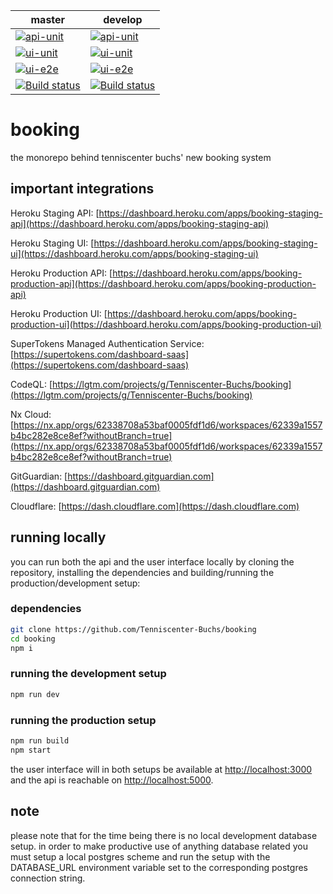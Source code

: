 | master       | develop   |
|--------------|-----------|
| [![api-unit](https://github.com/Tenniscenter-Buchs/booking/actions/workflows/api-unit.yml/badge.svg?branch=master)](https://github.com/Tenniscenter-Buchs/booking/actions/workflows/api-unit.yml) | [![api-unit](https://github.com/Tenniscenter-Buchs/booking/actions/workflows/api-unit.yml/badge.svg?branch=develop)](https://github.com/Tenniscenter-Buchs/booking/actions/workflows/api-unit.yml) |
| [![ui-unit](https://github.com/Tenniscenter-Buchs/booking/actions/workflows/ui-unit.yml/badge.svg?branch=master)](https://github.com/Tenniscenter-Buchs/booking/actions/workflows/ui-unit.yml) | [![ui-unit](https://github.com/Tenniscenter-Buchs/booking/actions/workflows/ui-unit.yml/badge.svg?branch=develop)](https://github.com/Tenniscenter-Buchs/booking/actions/workflows/ui-unit.yml) |
| [![ui-e2e](https://github.com/Tenniscenter-Buchs/booking/actions/workflows/ui-e2e.yml/badge.svg?branch=master)](https://github.com/Tenniscenter-Buchs/booking/actions/workflows/ui-e2e.yml) | [![ui-e2e](https://github.com/Tenniscenter-Buchs/booking/actions/workflows/ui-e2e.yml/badge.svg?branch=develop)](https://github.com/Tenniscenter-Buchs/booking/actions/workflows/ui-e2e.yml) |
| [![Build status](https://ci.appveyor.com/api/projects/status/vmn24pm6dikkek8w/branch/master?svg=true)](https://ci.appveyor.com/project/D3PSI/booking/branch/master) | [![Build status](https://ci.appveyor.com/api/projects/status/vmn24pm6dikkek8w/branch/develop?svg=true)](https://ci.appveyor.com/project/D3PSI/booking/branch/develop) |

# booking
the monorepo behind tenniscenter buchs' new booking system

## important integrations
Heroku Staging API: [https://dashboard.heroku.com/apps/booking-staging-api](https://dashboard.heroku.com/apps/booking-staging-api)

Heroku Staging UI: [https://dashboard.heroku.com/apps/booking-staging-ui](https://dashboard.heroku.com/apps/booking-staging-ui)

Heroku Production API: [https://dashboard.heroku.com/apps/booking-production-api](https://dashboard.heroku.com/apps/booking-production-api)

Heroku Production UI: [https://dashboard.heroku.com/apps/booking-production-ui](https://dashboard.heroku.com/apps/booking-production-ui)

SuperTokens Managed Authentication Service: [https://supertokens.com/dashboard-saas](https://supertokens.com/dashboard-saas)

CodeQL: [https://lgtm.com/projects/g/Tenniscenter-Buchs/booking](https://lgtm.com/projects/g/Tenniscenter-Buchs/booking)

Nx Cloud: [https://nx.app/orgs/62338708a53baf0005fdf1d6/workspaces/62339a1557b4bc282e8ce8ef?withoutBranch=true](https://nx.app/orgs/62338708a53baf0005fdf1d6/workspaces/62339a1557b4bc282e8ce8ef?withoutBranch=true)

GitGuardian: [https://dashboard.gitguardian.com](https://dashboard.gitguardian.com)

Cloudflare: [https://dash.cloudflare.com](https://dash.cloudflare.com)

## running locally
you can run both the api and the user interface locally by cloning the repository, installing the dependencies and building/running the production/development setup:

### dependencies
```bash
git clone https://github.com/Tenniscenter-Buchs/booking
cd booking
npm i
```

### running the development setup
```bash
npm run dev
```

### running the production setup
```bash
npm run build
npm start
```

the user interface will in both setups be available at [http://localhost:3000](http://localhost:3000) and the api is reachable on [http://localhost:5000](http://localhost:5000).
## note
please note that for the time being there is no local development database setup. in order to make productive use of anything database related you must setup a local postgres scheme and run the setup with the DATABASE_URL environment variable set to the corresponding postgres connection string.
